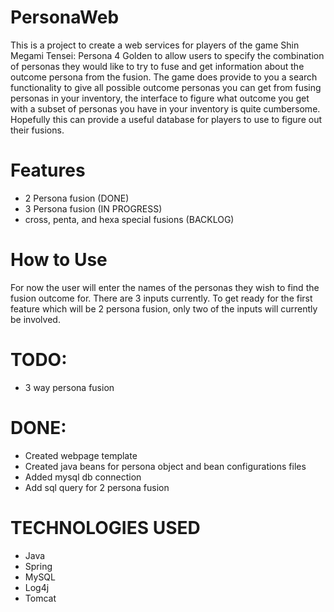 # PersonaWeb

This is a project to create a web services for players of the game Shin Megami Tensei: Persona 4 Golden to allow users to specify the combination of personas they would like to try to fuse and get information about the outcome persona from the fusion.  The game does provide to you a search functionality to give all possible outcome personas you can get from fusing personas in your inventory, the interface to figure what outcome you get with a subset of personas you have in your inventory is quite cumbersome.  Hopefully this can provide a useful database for players to use to figure out their fusions.

# Features

* 2 Persona fusion (DONE)
* 3 Persona fusion (IN PROGRESS)
* cross, penta, and hexa special fusions (BACKLOG)

# How to Use
For now the user will enter the names of the personas they wish to find the fusion outcome for.
There are 3 inputs currently.  To get ready for the first feature which will be 2 persona fusion, only two of the inputs will currently be involved.

# TODO:

* 3 way persona fusion

# DONE:
* Created webpage template
* Created java beans for persona object and bean configurations files
* Added mysql db connection
* Add sql query for 2 persona fusion

# TECHNOLOGIES USED

* Java
* Spring
* MySQL
* Log4j
* Tomcat


